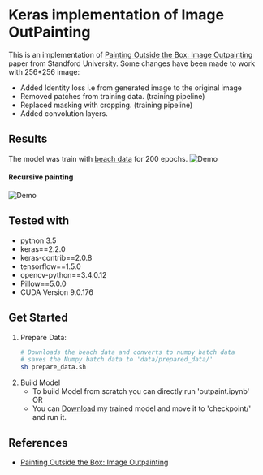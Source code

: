 # Keras implementation of Image OutPainting

This is an implementation of [Painting Outside the Box: Image Outpainting](https://cs230.stanford.edu/projects_spring_2018/posters/8265861.pdf) paper from Standford University. 
Some changes have been made to work with 256*256 image:
  - Added Identity loss i.e from generated image to the original image
  - Removed patches from training data. (training pipeline)
  - Replaced masking with cropping. (training pipeline)
  - Added convolution layers.

## Results
The model was train with [beach data](http://cvcl.mit.edu/scenedatabase/coast.zip)  for 200 epochs.
![Demo](https://i.imgur.com/lmhhIqv.png)

#### Recursive painting
![Demo](https://i.imgur.com/RCp4Wzc.png)

## Tested with
  - python 3.5
  - keras==2.2.0
  - keras-contrib==2.0.8
  - tensorflow==1.5.0
  - opencv-python==3.4.0.12
  - Pillow==5.0.0
  - CUDA Version 9.0.176

## Get Started
1. Prepare Data:
      ```sh
      # Downloads the beach data and converts to numpy batch data
      # saves the Numpy batch data to 'data/prepared_data/'
      sh prepare_data.sh
      ```
2. Build Model
    * To build Model from scratch you can directly run 'outpaint.ipynb'
  <br/>OR<br/>
    * You can [Download](https://drive.google.com/file/d/1548iAtsNf3wLSc1i5zYy-HX8_TW95wi_/view?usp=sharing) my trained model and move it to 'checkpoint/' and run it.

## References
* [Painting Outside the Box: Image Outpainting](https://cs230.stanford.edu/projects_spring_2018/posters/8265861.pdf)